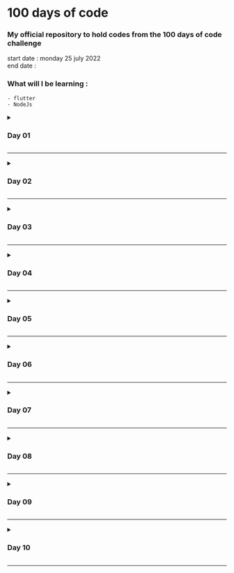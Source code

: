 # 100 days of code

### My official repository to hold codes from the 100 days of code challenge

start date : monday 25 july 2022  
end date   : 

### What will I be learning : 
	- flutter
	- NodeJs
	

	
<details>
	<summary><h3>Day 01</h3></summary>
	
	- learned the basics of Dart programming language
	
</details>
<hr/>

<details>
	<summary><h3>Day 02</h3></summary>
	
	- continued learning Dart
	- started learning Flutter

</details>
<hr/>

<details>
	<summary><h3>Day 03</h3></summary>
	
	- input widgets
	- text widgets
	- style widdets

</details>
<hr/>

<details>
	<summary><h3>Day 04</h3></summary>
	
	- navigation between screens
	- TextField validator
	- Form validation

</details>
<hr/>

<details>
	<summary><h3>Day 05</h3></summary>
	
	- setup firebase with flutter
	- firebase authentication

</details>
<hr/>

<details>
	<summary><h3>Day 06</h3></summary>
	
	- firebase authentication

</details>
<hr/>

<details>
	<summary><h3>Day 07</h3></summary>
	
	- TextSpan
	- Navigating bettwen screens

</details>
<hr/>

<details>
	<summary><h3>Day 08</h3></summary>
	
- back to nodejs
	- http server
	- serving string, html, json, pdf, mp3, mp4, etc.  
[see](https://github.com/milkiyd/30DaysOfNodeJs/tree/master/day_01)

</details>
<hr/>

<details>
	<summary><h3>Day 09</h3></summary>
	
- Node js
	- file system
	- read, write, append, rename, delete files
	- syncronous, asynchronous  
[see](https://github.com/milkiyd/30DaysOfNodeJs/tree/master/day_02)
</details>
<hr/>

<details>
	<summary><h3>Day 10</h3></summary>
	
- Node js
	- regex
	- find specific expression in a string
	- validate email, password, etc.
[see](https://github.com/milkiyd/30DaysOfNodeJs/tree/master/day_03)
</details>
<hr/>
